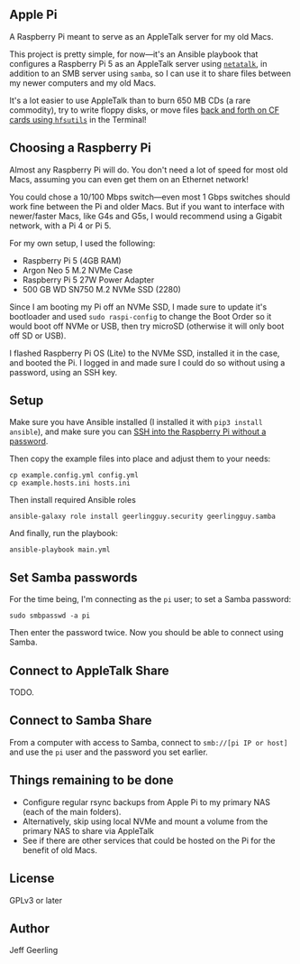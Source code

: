 ## Apple Pi

A Raspberry Pi meant to serve as an AppleTalk server for my old Macs.

This project is pretty simple, for now—it's an Ansible playbook that configures a Raspberry Pi 5 as an AppleTalk server using [`netatalk`](https://netatalk.io), in addition to an SMB server using `samba`, so I can use it to share files between my newer computers and my old Macs.

It's a lot easier to use AppleTalk than to burn 650 MB CDs (a rare commodity), try to write floppy disks, or move files [back and forth on CF cards using `hfsutils`](https://www.jeffgeerling.com/blog/2024/getting-files-and-powerbook-3400c-hfsutils) in the Terminal!

## Choosing a Raspberry Pi

Almost any Raspberry Pi will do. You don't need a lot of speed for most old Macs, assuming you can even get them on an Ethernet network!

You could chose a 10/100 Mbps switch—even most 1 Gbps switches should work fine between the Pi and older Macs. But if you want to interface with newer/faster Macs, like G4s and G5s, I would recommend using a Gigabit network, with a Pi 4 or Pi 5.

For my own setup, I used the following:

  - Raspberry Pi 5 (4GB RAM)
  - Argon Neo 5 M.2 NVMe Case
  - Raspberry Pi 5 27W Power Adapter
  - 500 GB WD SN750 M.2 NVMe SSD (2280)

Since I am booting my Pi off an NVMe SSD, I made sure to update it's bootloader and used `sudo raspi-config` to change the Boot Order so it would boot off NVMe or USB, then try microSD (otherwise it will only boot off SD or USB).

I flashed Raspberry Pi OS (Lite) to the NVMe SSD, installed it in the case, and booted the Pi. I logged in and made sure I could do so without using a password, using an SSH key.

## Setup

Make sure you have Ansible installed (I installed it with `pip3 install ansible`), and make sure you can [SSH into the Raspberry Pi without a password](https://raspberrypi.stackexchange.com/a/54536/6506).

Then copy the example files into place and adjust them to your needs:

```
cp example.config.yml config.yml
cp example.hosts.ini hosts.ini
```

Then install required Ansible roles

```
ansible-galaxy role install geerlingguy.security geerlingguy.samba
```

And finally, run the playbook:

```
ansible-playbook main.yml
```

## Set Samba passwords

For the time being, I'm connecting as the `pi` user; to set a Samba password:

```
sudo smbpasswd -a pi
```

Then enter the password twice. Now you should be able to connect using Samba.

## Connect to AppleTalk Share

TODO.

## Connect to Samba Share

From a computer with access to Samba, connect to `smb://[pi IP or host]` and use the `pi` user and the password you set earlier.

## Things remaining to be done

  - Configure regular rsync backups from Apple Pi to my primary NAS (each of the main folders).
  - Alternatively, skip using local NVMe and mount a volume from the primary NAS to share via AppleTalk
  - See if there are other services that could be hosted on the Pi for the benefit of old Macs.

## License

GPLv3 or later

## Author

Jeff Geerling
